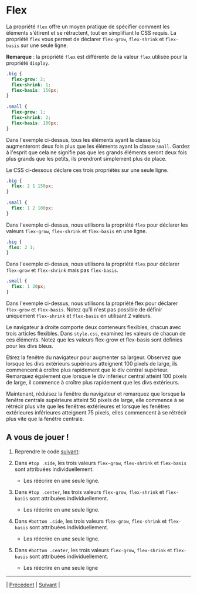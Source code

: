 # Flex

La propriété `flex` offre un moyen pratique de spécifier comment les éléments s'étirent et se rétractent, tout en simplifiant le CSS requis. La propriété `flex` vous permet de déclarer `flex-grow`, `flex-shrink` et `flex-basis` sur une seule ligne.

**Remarque** : la propriété `flex` est différente de la valeur `flex` utilisée pour la propriété `display`.

```css
.big {
  flex-grow: 2;
  flex-shrink: 1;
  flex-basis: 150px;
}
 
.small {
  flex-grow: 1;
  flex-shrink: 2;
  flex-basis: 100px;
}
```

Dans l'exemple ci-dessus, tous les éléments ayant la classe `big` augmenteront deux fois plus que les éléments ayant la classe `small`. Gardez à l'esprit que cela ne signifie pas que les grands éléments seront deux fois plus grands que les petits, ils prendront simplement plus de place.

Le CSS ci-dessous déclare ces trois propriétés sur une seule ligne.

```css
.big {
  flex: 2 1 150px;
}
 
.small {
  flex: 1 2 100px;
}
```

Dans l'exemple ci-dessus, nous utilisons la propriété `flex` pour déclarer les valeurs `flex-grow`, `flex-shrink` et `flex-basis` en une ligne.

```css
.big {
 flex: 2 1;
}
```

Dans l'exemple ci-dessus, nous utilisons la propriété `flex` pour déclarer `flex-grow` et `flex-shrink` mais pas `flex-basis`.

```css
.small {
  flex: 1 20px;
}
```

Dans l'exemple ci-dessus, nous utilisons la propriété flex pour déclarer `flex-grow` et `flex-basis`.
Notez qu'il n'est pas possible de définir uniquement `flex-shrink` et `flex-basis` en utilisant 2 valeurs.

Le navigateur à droite comporte deux conteneurs flexibles, chacun avec trois articles flexibles.
Dans `style.css`, examinez les valeurs de chacun de ces éléments. Notez que les valeurs flex-grow et flex-basis sont définies pour les divs bleus.

Étirez la fenêtre du navigateur pour augmenter sa largeur. Observez que lorsque les divs extérieurs supérieurs atteignent 100 pixels de large, ils commencent à croître plus rapidement que le div central supérieur. Remarquez également que lorsque le div inférieur central atteint 100 pixels de large, il commence à croître plus rapidement que les divs extérieurs.

Maintenant, réduisez la fenêtre du navigateur et remarquez que lorsque la fenêtre centrale supérieure atteint 50 pixels de large, elle commence à se rétrécir plus vite que les fenêtres extérieures et lorsque les fenêtres extérieures inférieures atteignent 75 pixels, elles commencent à se rétrécir plus vite que la fenêtre centrale.

## A vous de jouer !

1. Reprendre le code [suivant](./versions-exercices/v0-13-9/):

2. Dans `#top .side`, les trois valeurs `flex-grow`, `flex-shrink` et `flex-basis` sont attribuées individuellement.
   - Les réécrire en une seule ligne.
   
3. Dans `#top .center`, les trois valeurs `flex-grow`, `flex-shrink` et `flex-basis` sont attribuées individuellement.
   - Les réécrire en une seule ligne.
   
4. Dans `#bottom .side`, les trois valeurs `flex-grow`, `flex-shrink` et `flex-basis` sont attribuées individuellement.
   - Les réécrire en une seule ligne.
   
5. Dans `#bottom .center`, les trois valeurs `flex-grow`, `flex-shrink` et `flex-basis` sont attribuées individuellement.
   - Les réécrire en une seule ligne
   
 
___
| [Précédent](./8-flex-basis.md)       | [Suivant](./10-flex-wrap.md)    |
